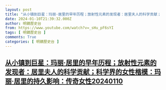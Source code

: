 ```yaml
---
layout: post
title: "从小镇到巨星：玛丽·居里的早年历程；放射性元素的发现者：居里夫人的科学贡献；科学界的女性楷模：玛丽·居里的持久影响：传奇女性20240110"
date: 2024-01-10T21:39:32.000Z
author: 明鏡歷史台
from: https://www.youtube.com/watch?v=_sHu_pF6sYI
tags: [ 明鏡歷史台 ]
comments: True
categories: [ 明鏡歷史台 ]
---
```

<!--1704922772000-->
[从小镇到巨星：玛丽·居里的早年历程；放射性元素的发现者：居里夫人的科学贡献；科学界的女性楷模：玛丽·居里的持久影响：传奇女性20240110](https://www.youtube.com/watch?v=_sHu_pF6sYI)
------

<div>

</div>
